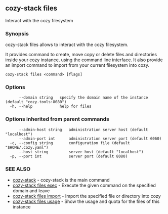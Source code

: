 ## cozy-stack files

Interact with the cozy filesystem

### Synopsis


cozy-stack files allows to interact with the cozy filesystem.

It provides command to create, move copy or delete files and
directories inside your cozy instance, using the command line
interface. It also provide an import command to import from your
current filesystem into cozy.


```
cozy-stack files <command> [flags]
```

### Options

```
      --domain string   specify the domain name of the instance (default "cozy.tools:8080")
  -h, --help            help for files
```

### Options inherited from parent commands

```
      --admin-host string   administration server host (default "localhost")
      --admin-port int      administration server port (default 6060)
  -c, --config string       configuration file (default "$HOME/.cozy.yaml")
      --host string         server host (default "localhost")
  -p, --port int            server port (default 8080)
```

### SEE ALSO

* [cozy-stack](cozy-stack.md)	 - cozy-stack is the main command
* [cozy-stack files exec](cozy-stack_files_exec.md)	 - Execute the given command on the specified domain and leave
* [cozy-stack files import](cozy-stack_files_import.md)	 - Import the specified file or directory into cozy
* [cozy-stack files usage](cozy-stack_files_usage.md)	 - Show the usage and quota for the files of this instance

